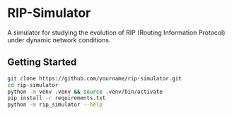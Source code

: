 # RIP-Simulator

 A simulator for studying the evolution of RIP (Routing Information Protocol) under dynamic network conditions.

## Getting Started

```bash
git clone https://github.com/yourname/rip-simulator.git
cd rip-simulator
python -m venv .venv && source .venv/bin/activate
pip install -r requirements.txt
python -m rip_simulator --help
